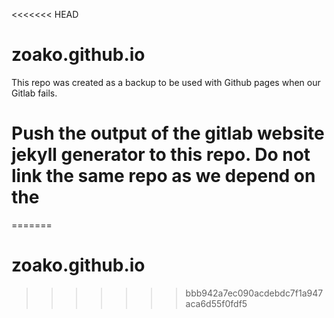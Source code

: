 <<<<<<< HEAD
# zoako.github.io

This repo was created as a backup to be used with Github pages when our Gitlab fails.

# Push the output of the gitlab website jekyll generator to this repo. Do not link the same repo as we depend on the 
=======
# zoako.github.io
>>>>>>> bbb942a7ec090acdebdc7f1a947aca6d55f0fdf5
